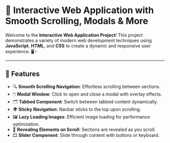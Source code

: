 # 🌟 Interactive Web Application with Smooth Scrolling, Modals & More

Welcome to the **Interactive Web Application Project**! This project demonstrates a variety of modern web development techniques using **JavaScript**, **HTML**, and **CSS** to create a dynamic and responsive user experience. 🖥️✨

---

## 🚀 Features

- 🔍 **Smooth Scrolling Navigation**: Effortless scrolling between sections.
- 🖱️ **Modal Window**: Click to open and close a modal with overlay effects.
- 🗂️ **Tabbed Component**: Switch between tabbed content dynamically.
- 🌍 **Sticky Navigation**: Navbar sticks to the top upon scrolling.
- 🖼️ **Lazy Loading Images**: Efficient image loading for performance optimization.
- 📸 **Revealing Elements on Scroll**: Sections are revealed as you scroll.
- 🎞️ **Slider Component**: Slide through content with buttons or keyboard.
